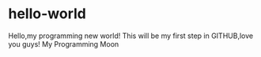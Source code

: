 # hello-world
Hello,my programming new world!
This will be my first step in GITHUB,love you guys!
My Programming Moon
